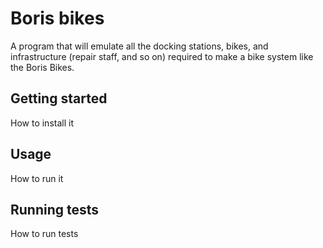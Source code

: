 # Boris bikes

A program that will emulate all the docking stations, bikes, and infrastructure (repair staff, and so on) required to make a bike system like the Boris Bikes.

## Getting started

How to install it

## Usage

How to run it

## Running tests

How to run tests
